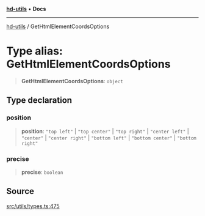 [**hd-utils**](../README.md) • **Docs**

***

[hd-utils](../globals.md) / GetHtmlElementCoordsOptions

# Type alias: GetHtmlElementCoordsOptions

> **GetHtmlElementCoordsOptions**: `object`

## Type declaration

### position

> **position**: `"top left"` \| `"top center"` \| `"top right"` \| `"center left"` \| `"center"` \| `"center right"` \| `"bottom left"` \| `"bottom center"` \| `"bottom right"`

### precise

> **precise**: `boolean`

## Source

[src/utils/types.ts:475](https://github.com/AhmadHddad/h-utils/blob/5c76ff5de068cee019fc632d9da2e395721bb48f/src/utils/types.ts#L475)
